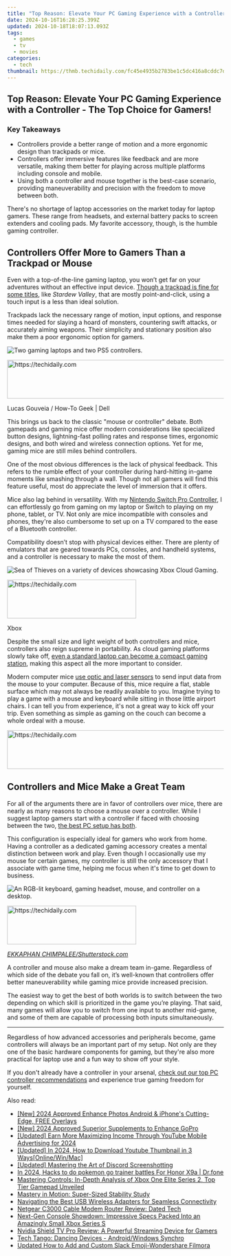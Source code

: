 ```yaml
---
title: "Top Reason: Elevate Your PC Gaming Experience with a Controller - The Top Choice for Gamers!"
date: 2024-10-16T16:28:25.399Z
updated: 2024-10-18T18:07:13.093Z
tags:
  - games
  - tv
  - movies
categories:
  - tech
thumbnail: https://thmb.techidaily.com/fc45e4935b2783be1c5dc416a8cddc7dff02a0dd6e0a55facead0cef258b81de.jpg
---
```


## Top Reason: Elevate Your PC Gaming Experience with a Controller - The Top Choice for Gamers!

### Key Takeaways

* Controllers provide a better range of motion and a more ergonomic design than trackpads or mice.
* Controllers offer immersive features like feedback and are more versatile, making them better for playing across multiple platforms including console and mobile.
* Using both a controller and mouse together is the best-case scenario, providing maneuverability and precision with the freedom to move between both.

 There's no shortage of laptop accessories on the market today for laptop gamers. These range from headsets, and external battery packs to screen extenders and cooling pads. My favorite accessory, though, is the humble gaming controller.

##  Controllers Offer More to Gamers Than a Trackpad or Mouse

 Even with a top-of-the-line gaming laptop, you won’t get far on your adventures without an effective input device. [Though a trackpad is fine for some titles](https://facebook-video-recording.techidaily.com/unveiling-secrets-sharper-facebook-videos-on-android-for-2024/), like _Stardew Valley_, that are mostly point-and-click, using a touch input is a less than ideal solution.

 Trackpads lack the necessary range of motion, input options, and response times needed for slaying a hoard of monsters, countering swift attacks, or accurately aiming weapons. Their simplicity and stationary position also make them a poor ergonomic option for gamers.

![Two gaming laptops and two PS5 controllers.](https://static1.howtogeekimages.com/wordpress/wp-content/uploads/2024/07/two-gaming-laptops-and-two-ps5-controllers.jpg) 

<!-- affiliate ads begin -->
<a href="https://appsumo.8odi.net/c/5597632/2049390/7443" target="_top" id="2049390">
  <img src="//a.impactradius-go.com/display-ad/7443-2049390" border="0" alt="https://techidaily.com" width="728" height="90"/>
</a>
<img height="0" width="0" src="https://appsumo.8odi.net/i/5597632/2049390/7443" style="position:absolute;visibility:hidden;" border="0" />
<!-- affiliate ads end -->

Lucas Gouveia / How-To Geek | Dell

 This brings us back to the classic "mouse or controller" debate. Both gamepads and gaming mice offer modern considerations like specialized button designs, lightning-fast polling rates and response times, ergonomic designs, and both wired and wireless connection options. Yet for me, gaming mice are still miles behind controllers.

 One of the most obvious differences is the lack of physical feedback. This refers to the rumble effect of your controller during hard-hitting in-game moments like smashing through a wall. Though not all gamers will find this feature useful, most do appreciate the level of immersion that it offers.

 Mice also lag behind in versatility. With my [Nintendo Switch Pro Controller](https://www.nintendo.com/us/store/products/pro-controller/), I can effortlessly go from gaming on my laptop or Switch to playing on my phone, tablet, or TV. Not only are mice incompatible with consoles and phones, they're also cumbersome to set up on a TV compared to the ease of a Bluetooth controller.

 Compatibility doesn’t stop with physical devices either. There are plenty of emulators that are geared towards PCs, consoles, and handheld systems, and a controller is necessary to make the most of them.

![Sea of Thieves on a variety of devices showcasing Xbox Cloud Gaming.](https://static1.howtogeekimages.com/wordpress/wp-content/uploads/2024/07/xbox_cloud_gaming.jpg) 

<!-- affiliate ads begin -->
<a href="https://aligracehair.sjv.io/c/5597632/2135355/19272" target="_top" id="2135355">
  <img src="//a.impactradius-go.com/display-ad/19272-2135355" border="0" alt="https://techidaily.com" width="300" height="90"/>
</a>
<img height="0" width="0" src="https://aligracehair.sjv.io/i/5597632/2135355/19272" style="position:absolute;visibility:hidden;" border="0" />
<!-- affiliate ads end -->

Xbox

 Despite the small size and light weight of both controllers and mice, controllers also reign supreme in portability. As cloud gaming platforms slowly take off, [even a standard laptop can become a compact gaming station](https://youtube-webster.techidaily.com/024-approved-leap-into-broadcasting-effortless-setup-for-your-mobile-youtube-ventures/), making this aspect all the more important to consider.

 Modern computer mice [use optic and laser sensors](https://article-knowledge.techidaily.com/2024-approved-enhancing-zoom-picture-resolution-simple-upgrades/) to send input data from the mouse to your computer. Because of this, mice require a flat, stable surface which may not always be readily available to you. Imagine trying to play a game with a mouse and keyboard while sitting in those little airport chairs. I can tell you from experience, it's not a great way to kick off your trip. Even something as simple as gaming on the couch can become a whole ordeal with a mouse.

<!-- affiliate ads begin -->
<a href="https://ephamedtechinc.pxf.io/c/5597632/2137214/26400" target="_top" id="2137214">
  <img src="//a.impactradius-go.com/display-ad/26400-2137214" border="0" alt="https://techidaily.com" width="728" height="90"/>
</a>
<img height="0" width="0" src="https://ephamedtechinc.pxf.io/i/5597632/2137214/26400" style="position:absolute;visibility:hidden;" border="0" />
<!-- affiliate ads end -->

##  Controllers and Mice Make a Great Team

 For all of the arguments there are in favor of controllers over mice, there are nearly as many reasons to choose a mouse over a controller. While I suggest laptop gamers start with a controller if faced with choosing between the two, [the best PC setup has both](https://youtube-sure.techidaily.com/approved-transform-video-vendoring-into-virtual-ventures-and-valuables/).

 This configuration is especially ideal for gamers who work from home. Having a controller as a dedicated gaming accessory creates a mental distinction between work and play. Even though I occasionally use my mouse for certain games, my controller is still the only accessory that I associate with game time, helping me focus when it's time to get down to business.

![An RGB-lit keyboard, gaming headset, mouse, and controller on a desktop.](https://static1.howtogeekimages.com/wordpress/wp-content/uploads/2022/08/shutterstock_1487069789.jpg) 

<!-- affiliate ads begin -->
<a href="https://aligracehair.sjv.io/c/5597632/1902304/19272" target="_top" id="1902304">
  <img src="//a.impactradius-go.com/display-ad/19272-1902304" border="0" alt="https://techidaily.com" width="300" height="90"/>
</a>
<img height="0" width="0" src="https://aligracehair.sjv.io/i/5597632/1902304/19272" style="position:absolute;visibility:hidden;" border="0" />
<!-- affiliate ads end -->

_[EKKAPHAN CHIMPALEE/Shutterstock.com](https://www.shutterstock.com/image-photo/gamer-work-space-concept-top-view-1487069789)_

 A controller and mouse also make a dream team in-game. Regardless of which side of the debate you fall on, it’s well-known that controllers offer better maneuverability while gaming mice provide increased precision.

 The easiest way to get the best of both worlds is to switch between the two depending on which skill is prioritized in the game you’re playing. That said, many games will allow you to switch from one input to another mid-game, and some of them are capable of processing both inputs simultaneously.

---

 Regardless of how advanced accessories and peripherals become, game controllers will always be an important part of my setup. Not only are they one of the basic hardware components for gaming, but they're also more practical for laptop use and a fun way to show off your style.

 If you don't already have a controller in your arsenal, [check out our top PC controller recommendations](https://fake-location.techidaily.com/how-to-change-netflix-location-to-get-more-country-version-on-xiaomi-redmi-a2plus-drfone-by-drfone-virtual-android/) and experience true gaming freedom for yourself.

<ins class="adsbygoogle"
     style="display:block"
     data-ad-format="autorelaxed"
     data-ad-client="ca-pub-7571918770474297"
     data-ad-slot="1223367746"></ins>

<ins class="adsbygoogle"
     style="display:block"
     data-ad-client="ca-pub-7571918770474297"
     data-ad-slot="8358498916"
     data-ad-format="auto"
     data-full-width-responsive="true"></ins>

<span class="atpl-alsoreadstyle">Also read:</span>
<div><ul>
<li><a href="https://fox-friendly.techidaily.com/new-2024-approved-enhance-photos-android-and-iphones-cutting-edge-free-overlays/"><u>[New] 2024 Approved Enhance Photos Android & iPhone's Cutting-Edge, FREE Overlays</u></a></li>
<li><a href="https://article-knowledge.techidaily.com/new-2024-approved-superior-supplements-to-enhance-gopro/"><u>[New] 2024 Approved Superior Supplements to Enhance GoPro</u></a></li>
<li><a href="https://facebook-video-share.techidaily.com/updated-earn-more-maximizing-income-through-youtube-mobile-advertising-for-2024/"><u>[Updated] Earn More Maximizing Income Through YouTube Mobile Advertising for 2024</u></a></li>
<li><a href="https://youtube-docs.techidaily.com/ed-in-2024-how-to-download-youtube-thumbnail-in-3-waysonlinewinmac/"><u>[Updated] In 2024, How to Download Youtube Thumbnail in 3 Ways[Online/Win/Mac]</u></a></li>
<li><a href="https://discord-videos.techidaily.com/updated-mastering-the-art-of-discord-screenshotting/"><u>[Updated] Mastering the Art of Discord Screenshotting</u></a></li>
<li><a href="https://pokemon-go-android.techidaily.com/in-2024-hacks-to-do-pokemon-go-trainer-battles-for-honor-x9a-drfone-by-drfone-virtual-android/"><u>In 2024, Hacks to do pokemon go trainer battles For Honor X9a | Dr.fone</u></a></li>
<li><a href="https://buynow-help.techidaily.com/mastering-controls-in-depth-analysis-of-xbox-one-elite-series-2-top-tier-gamepad-unveiled/"><u>Mastering Controls: In-Depth Analysis of Xbox One Elite Series 2, Top Tier Gamepad Unveiled</u></a></li>
<li><a href="https://buynow-help.techidaily.com/mastery-in-motion-super-sized-stability-study/"><u>Mastery in Motion: Super-Sized Stability Study</u></a></li>
<li><a href="https://buynow-help.techidaily.com/navigating-the-best-usb-wireless-adapters-for-seamless-connectivity/"><u>Navigating the Best USB Wireless Adapters for Seamless Connectivity</u></a></li>
<li><a href="https://buynow-help.techidaily.com/netgear-c3000-cable-modem-router-review-dated-tech/"><u>Netgear C3000 Cable Modem Router Review: Dated Tech</u></a></li>
<li><a href="https://buynow-help.techidaily.com/next-gen-console-showdown-impressive-specs-packed-into-an-amazingly-small-xbox-series-s/"><u>Next-Gen Console Showdown: Impressive Specs Packed Into an Amazingly Small Xbox Series S</u></a></li>
<li><a href="https://buynow-help.techidaily.com/nvidia-shield-tv-pro-review-a-powerful-streaming-device-for-gamers/"><u>Nvidia Shield TV Pro Review: A Powerful Streaming Device for Gamers</u></a></li>
<li><a href="https://win11.techidaily.com/tech-tango-dancing-devices-androidwindows-synchro/"><u>Tech Tango: Dancing Devices - Android/Windows Synchro</u></a></li>
<li><a href="https://meme-emoji.techidaily.com/updated-how-to-add-and-custom-slack-emoji-wondershare-filmora/"><u>Updated How to Add and Custom Slack Emoji-Wondershare Filmora</u></a></li>
</ul></div>

